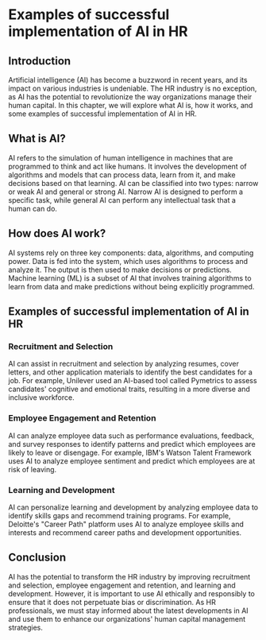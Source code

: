 Examples of successful implementation of AI in HR
=========================================================================================================

Introduction
------------

Artificial intelligence (AI) has become a buzzword in recent years, and its impact on various industries is undeniable. The HR industry is no exception, as AI has the potential to revolutionize the way organizations manage their human capital. In this chapter, we will explore what AI is, how it works, and some examples of successful implementation of AI in HR.

What is AI?
-----------

AI refers to the simulation of human intelligence in machines that are programmed to think and act like humans. It involves the development of algorithms and models that can process data, learn from it, and make decisions based on that learning. AI can be classified into two types: narrow or weak AI and general or strong AI. Narrow AI is designed to perform a specific task, while general AI can perform any intellectual task that a human can do.

How does AI work?
-----------------

AI systems rely on three key components: data, algorithms, and computing power. Data is fed into the system, which uses algorithms to process and analyze it. The output is then used to make decisions or predictions. Machine learning (ML) is a subset of AI that involves training algorithms to learn from data and make predictions without being explicitly programmed.

Examples of successful implementation of AI in HR
-------------------------------------------------

### Recruitment and Selection

AI can assist in recruitment and selection by analyzing resumes, cover letters, and other application materials to identify the best candidates for a job. For example, Unilever used an AI-based tool called Pymetrics to assess candidates' cognitive and emotional traits, resulting in a more diverse and inclusive workforce.

### Employee Engagement and Retention

AI can analyze employee data such as performance evaluations, feedback, and survey responses to identify patterns and predict which employees are likely to leave or disengage. For example, IBM's Watson Talent Framework uses AI to analyze employee sentiment and predict which employees are at risk of leaving.

### Learning and Development

AI can personalize learning and development by analyzing employee data to identify skills gaps and recommend training programs. For example, Deloitte's "Career Path" platform uses AI to analyze employee skills and interests and recommend career paths and development opportunities.

Conclusion
----------

AI has the potential to transform the HR industry by improving recruitment and selection, employee engagement and retention, and learning and development. However, it is important to use AI ethically and responsibly to ensure that it does not perpetuate bias or discrimination. As HR professionals, we must stay informed about the latest developments in AI and use them to enhance our organizations' human capital management strategies.
